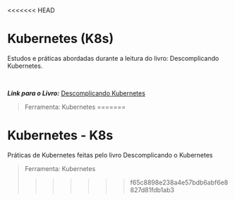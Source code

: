 <<<<<<< HEAD
# Kubernetes (K8s)

Estudos e práticas abordadas durante a leitura do livro: Descomplicando Kubernetes.

<br>

***Link para o Livro:*** [Descomplicando Kubernetes](https://livro.descomplicandokubernetes.com.br/pt/)

> Ferramenta: Kubernetes
=======
# Kubernetes - K8s
Práticas de Kubernetes feitas pelo livro Descomplicando o Kubernetes

>Ferramenta: Kubernetes
>>>>>>> f65c8898e238a4e57bdb6abf6e8827d81fdb1ab3
